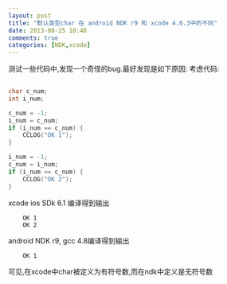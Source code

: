 ```yaml
---
layout: post
title: "默认类型char 在 android NDK r9 和 xcode 4.6.3中的不同"
date: 2013-08-25 10:48
comments: true
categories: [NDK,xcode]
---
```

测试一些代码中,发现一个奇怪的bug.最好发现是如下原因:
考虑代码:
	
``` c
	
char c_num;
int i_num;

c_num = -1;
i_num = c_num;
if (i_num == c_num) {
    CCLOG("OK 1");
}

i_num = -1;
c_num = i_num;
if (i_num == c_num) {
    CCLOG("OK 2");
}

```
  xcode ios SDk 6.1 编译得到输出 
   
  		OK 1  
  		OK 2
  	
  android NDK r9, gcc 4.8编译得到输出  
  
  		OK 1

可见,在xcode中char被定义为有符号数,而在ndk中定义是无符号数
